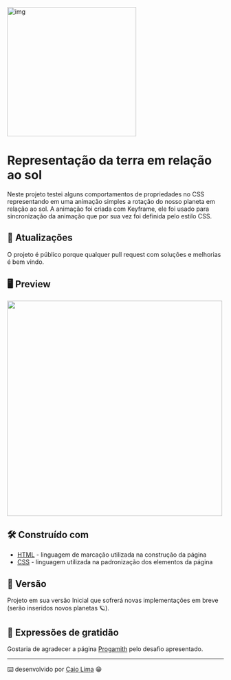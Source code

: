 
<img src="https://github.com/caioaugustolima/Terra_Sol/assets/50187646/b2360476-cb5b-4d0e-be33-c99a8c393f86" alt="img" width="300"/>


# Representação da terra em relação ao sol

Neste projeto testei alguns comportamentos de propriedades no CSS representando em uma animação simples a rotação do nosso planeta em relação ao sol. A animação foi criada com Keyframe, ele foi usado para sincronização da animação que por sua vez foi definida pelo estilo CSS.

## 🚨 Atualizações

O projeto é público porque qualquer pull request com soluções e melhorias é bem vindo.


## 🖥️ Preview

<img src="https://github.com/caioaugustolima/Terra_Sol/assets/50187646/2cdc8fc1-6f6a-4289-b1ee-b4aeb811b897" width="500"/>


## 🛠️ Construído com


* [HTML](http://www.dropwizard.io/1.0.2/docs/) - linguagem de marcação utilizada na construção da página
* [CSS](https://maven.apache.org/) - linguagem utilizada na padronização dos elementos da página

## 📌 Versão

Projeto em sua versão Inicial que sofrerá novas implementações em breve (serão inseridos novos planetas 🪐).

## 🎁 Expressões de gratidão

Gostaria de agradecer a página [Progamith](https://www.instagram.com/programith/) pelo desafio apresentado.

---
⌨️ desenvolvido por [Caio Lima](https://github.com/caioaugustolima) 😁
